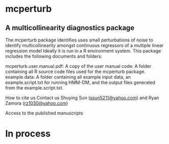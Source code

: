 # mcperturb 
## A multicollinearity diagnostics package

The mcperturb package identifies uses small perturbations of noise to identify multicollinearity amongst continuous regressors of a multiple linear regression model
Ideally it is run in a R environment system. This package includes the following documents and folders:

mcperturb.user.manual.pdf: A copy of the user manual
code: A folder containing all R source code files used for the mcperturb package.
example.data: A folder containing all example input data, an example.script.txt for running HMM-DM, and the output files generated from the example.script.txt.

How to cite us
Contact us
Shuying Sun (ssun5211@yahoo.com) and Ryan Zamora (rz1030@yahoo.com)

Access to the published manuscripts
# In process
